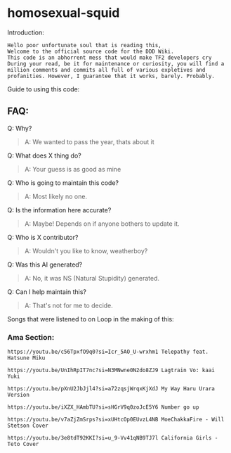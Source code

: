 # homosexual-squid
Introduction: 

    Hello poor unfortunate soul that is reading this,
    Welcome to the official source code for the DDD Wiki.
    This code is an abhorrent mess that would make TF2 developers cry
    During your read, be it for maintenance or curiosity, you will find a million comments and commits all full of various expletives and profanities. However, I guarantee that it works, barely. Probably.  

Guide to using this code:  





## FAQ:

Q: Why?   

>    A: We wanted to pass the year, thats about it  

Q: What does X thing do?  

>    A: Your guess is as good as mine  
    
Q: Who is going to maintain this code?  

>    A: Most likely no one.  

Q: Is the information here accurate?  

>    A: Maybe! Depends on if anyone bothers to update it.  

Q: Who is X contributor?  

>    A: Wouldn't you like to know, weatherboy?  

Q: Was this AI generated?  

>   A: No, it was NS (Natural Stupidity) generated.  

Q: Can I help maintain this?  

>    A: That's not for me to decide.  


Songs that were listened to on Loop in the making of this:  

### Ama Section:  

    https://youtu.be/c56TpxfO9q0?si=Icr_5AO_U-wrxhm1 Telepathy feat. Hatsune Miku   

    https://youtu.be/UnIhRpIT7nc?si=N3MNwne0N2do8ZJ9 Lagtrain Vo: kaai Yuki  

    https://youtu.be/pXnU2JbJjl4?si=a72zqsjWrqxKjXdJ My Way Haru Urara Version  

    https://youtu.be/iXZX_HAmbTU?si=sHGrV9q0zoJcE5Y6 Number go up  

    https://youtu.be/v7aZjZmSrps?si=xUHtcOp0EUvzL4NB MoeChakkaFire - Will Stetson Cover  

    https://youtu.be/3e8tdT92KKI?si=u_9-Vv41qNB9TJ7l California Girls - Teto Cover  